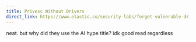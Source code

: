 ```yaml
---
title: Privesc Without Drivers
direct_link: https://www.elastic.co/security-labs/forget-vulnerable-drivers-admin-is-all-you-need
---
```


neat. but why did they use the AI hype title? idk good read regardless
